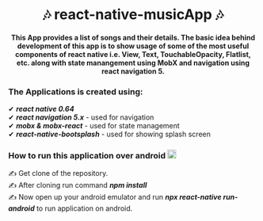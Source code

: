 <h1 align="center">🎶 react-native-musicApp 🎶</h1>
<h4 align="center">This App provides a list of songs and their details. The basic idea behind development of this app is to show usage of some of the most useful components of react native i.e. View, Text, TouchableOpacity, Flatlist, etc. along with state manangement using MobX and navigation using react navigation 5.</h4>


<p>
<h3>The Applications is created using:</h3>

✔ ***react native 0.64*** <br>
✔ ***react navigation 5.x*** - used for navigation <br>
✔ ***mobx & mobx-react*** - used for state management <br>
✔ ***react-native-bootsplash*** - used for showing splash screen <br>
</p>


<h3>How to run this application over android <img src="https://emojis.slackmojis.com/emojis/images/1493026598/2124/android.png?1493026598" height="18"/></h3>

✍️ Get clone of the repository.<br>
✍️ After cloning run command ***npm install***<br>
✍️ Now open up your android emulator and run ***npx react-native run-android*** to run application on android.<br>

